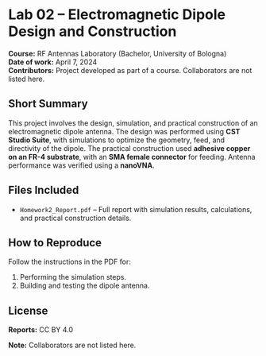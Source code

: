 # Lab 02 – Electromagnetic Dipole Design and Construction

**Course:** RF Antennas Laboratory (Bachelor, University of Bologna)  
**Date of work:** April 7, 2024  
**Contributors:** Project developed as part of a course. Collaborators are not listed here.

## Short Summary
This project involves the design, simulation, and practical construction of an electromagnetic dipole antenna. The design was performed using **CST Studio Suite**, with simulations to optimize the geometry, feed, and directivity of the dipole. The practical construction used **adhesive copper on an FR-4 substrate**, with an **SMA female connector** for feeding. Antenna performance was verified using a **nanoVNA**.

## Files Included
- `Homework2_Report.pdf` – Full report with simulation results, calculations, and practical construction details.  

## How to Reproduce
Follow the instructions in the PDF for:  
1. Performing the simulation steps.  
2. Building and testing the dipole antenna.

## License
**Reports:** CC BY 4.0 

**Note:** Collaborators are not listed here.
